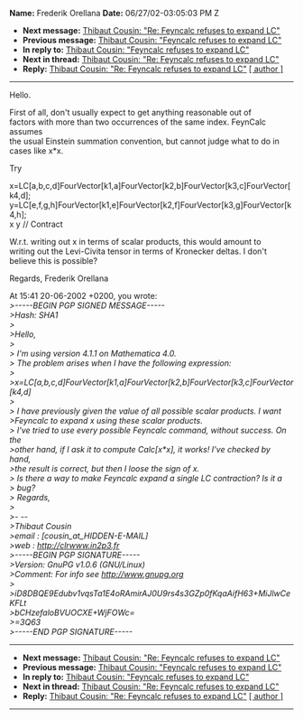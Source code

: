 **Name:** Frederik Orellana
**Date:** 06/27/02-03:05:03 PM Z

  - **Next message:** [Thibaut Cousin: "Re: Feyncalc refuses to expand
    LC"](0079.html)
  - **Previous message:** [Thibaut Cousin: "Feyncalc refuses to expand
    LC"](0077.html)
  - **In reply to:** [Thibaut Cousin: "Feyncalc refuses to expand
    LC"](0077.html)
  - **Next in thread:** [Thibaut Cousin: "Re: Feyncalc refuses to expand
    LC"](0079.html)
  - **Reply:** [Thibaut Cousin: "Re: Feyncalc refuses to expand
    LC"](0079.html)
    [[ author ]](author.html#78)

-----

Hello.  

First of all, don't usually expect to get anything reasonable out of  
factors with more than two occurrences of the same index. FeynCalc
assumes  
the usual Einstein summation convention, but cannot judge what to do
in  
cases like x\*x.  

Try  

x=LC[a,b,c,d]FourVector[k1,a]FourVector[k2,b]FourVector[k3,c]FourVector[k4,d];  
y=LC[e,f,g,h]FourVector[k1,e]FourVector[k2,f]FourVector[k3,g]FourVector[k4,h];  
x y // Contract  

W.r.t. writing out x in terms of scalar products, this would amount to  
writing out the Levi-Civita tensor in terms of Kronecker deltas. I
don't  
believe this is possible?  

Regards, Frederik Orellana  

At 15:41 20-06-2002 +0200, you wrote:  
*\>-----BEGIN PGP SIGNED MESSAGE-----*  
*\>Hash: SHA1*  
*\>*  
*\>Hello,*  
*\>*  
*\> I'm using version 4.1.1 on Mathematica 4.0.*  
*\> The problem arises when I have the following expression:*  
*\>*  
*\>x=LC[a,b,c,d]FourVector[k1,a]FourVector[k2,b]FourVector[k3,c]FourVector[k4,d]*  
*\>*  
*\> I have previously given the value of all possible scalar products. I
want*  
*\>Feyncalc to expand x using these scalar products.*  
*\> I've tried to use every possible Feyncalc command, without success.
On the*  
*\>other hand, if I ask it to compute Calc[x\*x], it works\!
I've checked by hand,*  
*\>the result is correct, but then I loose the sign of x.*  
*\> Is there a way to make Feyncalc expand a single LC contraction? Is
it a*  
*\> bug?*  
*\> Regards,*  
*\>*  
*\>- --*  
*\>Thibaut Cousin*  
*\>email :
[cousin_at_HIDDEN-E-MAIL]*  
*\>web : <http://clrwww.in2p3.fr>*  
*\>-----BEGIN PGP SIGNATURE-----*  
*\>Version: GnuPG v1.0.6 (GNU/Linux)*  
*\>Comment: For info see <http://www.gnupg.org>*  
*\>*  
*\>iD8DBQE9Edubv1vqsTa1E4oRAmirAJ0U9rs4s3GZp0fKqaAifH63+MiJlwCeKFLt*  
*\>bCHzefaloBVUOCXE+WjFOWc=*  
*\>=3Q63*  
*\>-----END PGP SIGNATURE-----*  

-----

  - **Next message:** [Thibaut Cousin: "Re: Feyncalc refuses to expand
    LC"](0079.html)
  - **Previous message:** [Thibaut Cousin: "Feyncalc refuses to expand
    LC"](0077.html)
  - **In reply to:** [Thibaut Cousin: "Feyncalc refuses to expand
    LC"](0077.html)
  - **Next in thread:** [Thibaut Cousin: "Re: Feyncalc refuses to expand
    LC"](0079.html)
  - **Reply:** [Thibaut Cousin: "Re: Feyncalc refuses to expand
    LC"](0079.html)
    [[ author ]](author.html#78)

-----


